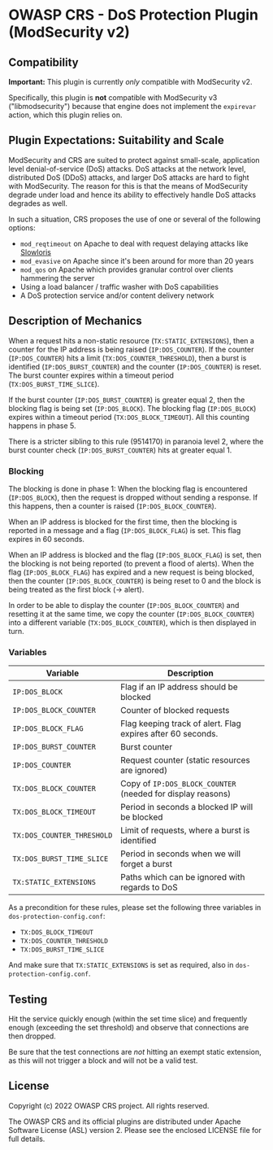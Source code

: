 # OWASP CRS - DoS Protection Plugin (ModSecurity v2)

## Compatibility

**Important:** This plugin is currently *only* compatible with ModSecurity v2.

Specifically, this plugin is **not** compatible with ModSecurity v3 ("libmodsecurity") because that engine does not implement the `expirevar` action, which this plugin relies on.

## Plugin Expectations: Suitability and Scale

ModSecurity and CRS are suited to protect against small-scale, application level denial-of-service (DoS) attacks. DoS attacks at the network level, distributed DoS (DDoS) attacks, and larger DoS attacks are hard to fight with ModSecurity. The reason for this is that the means of ModSecurity degrade under load and hence its ability to effectively handle DoS attacks degrades as well.

In such a situation, CRS proposes the use of one or several of the following options:

- `mod_reqtimeout` on Apache to deal with request delaying attacks like [Slowloris](https://en.wikipedia.org/wiki/Slowloris_(computer_security))
- `mod_evasive` on Apache since it's been around for more than 20 years
- `mod_qos` on Apache which provides granular control over clients hammering the server
- Using a load balancer / traffic washer with DoS capabilities
- A DoS protection service and/or content delivery network

## Description of Mechanics

When a request hits a non-static resource (`TX:STATIC_EXTENSIONS`), then a counter for the IP address is being raised (`IP:DOS_COUNTER`). If the counter (`IP:DOS_COUNTER`) hits a limit (`TX:DOS_COUNTER_THRESHOLD`), then a burst is identified (`IP:DOS_BURST_COUNTER`) and the counter (`IP:DOS_COUNTER`) is reset. The burst counter expires within a timeout period (`TX:DOS_BURST_TIME_SLICE`).

If the burst counter (`IP:DOS_BURST_COUNTER`) is greater equal 2, then the blocking flag is being set (`IP:DOS_BLOCK`). The blocking flag (`IP:DOS_BLOCK`) expires within a timeout period (`TX:DOS_BLOCK_TIMEOUT`). All this counting happens in phase 5.

There is a stricter sibling to this rule (9514170) in paranoia level 2, where the burst counter check (`IP:DOS_BURST_COUNTER`) hits at greater equal 1.

### Blocking

The blocking is done in phase 1: When the blocking flag is encountered (`IP:DOS_BLOCK`), then the request is dropped without sending a response. If this happens, then a counter is raised (`IP:DOS_BLOCK_COUNTER`).

When an IP address is blocked for the first time, then the blocking is reported in a message and a flag (`IP:DOS_BLOCK_FLAG`) is set. This flag expires in 60 seconds.

When an IP address is blocked and the flag (`IP:DOS_BLOCK_FLAG`) is set, then the blocking is not being reported (to prevent a flood of alerts). When the flag (`IP:DOS_BLOCK_FLAG`) has expired and a new request is being blocked, then the counter (`IP:DOS_BLOCK_COUNTER`) is being reset to 0 and the block is being treated as the first block (-> alert).

In order to be able to display the counter (`IP:DOS_BLOCK_COUNTER`) and resetting it at the same time, we copy the counter (`IP:DOS_BLOCK_COUNTER`) into a different variable (`TX:DOS_BLOCK_COUNTER`), which is then displayed in turn.

### Variables

| Variable                   | Description                                                 |
| -------------------------- | ----------------------------------------------------------- |
| `IP:DOS_BLOCK`             | Flag if an IP address should be blocked                     |
| `IP:DOS_BLOCK_COUNTER`     | Counter of blocked requests                                 |
| `IP:DOS_BLOCK_FLAG`        | Flag keeping track of alert. Flag expires after 60 seconds. |
| `IP:DOS_BURST_COUNTER`     | Burst counter                                               |
| `IP:DOS_COUNTER`           | Request counter (static resources are ignored)              |
| `TX:DOS_BLOCK_COUNTER`     | Copy of `IP:DOS_BLOCK_COUNTER` (needed for display reasons) |
| `TX:DOS_BLOCK_TIMEOUT`     | Period in seconds a blocked IP will be blocked              |
| `TX:DOS_COUNTER_THRESHOLD` | Limit of requests, where a burst is identified              |
| `TX:DOS_BURST_TIME_SLICE`  | Period in seconds when we will forget a burst               |
| `TX:STATIC_EXTENSIONS`     | Paths which can be ignored with regards to DoS              |

As a precondition for these rules, please set the following three variables in `dos-protection-config.conf`:

- `TX:DOS_BLOCK_TIMEOUT`
- `TX:DOS_COUNTER_THRESHOLD`
- `TX:DOS_BURST_TIME_SLICE`

And make sure that `TX:STATIC_EXTENSIONS` is set as required, also in `dos-protection-config.conf`.

## Testing

Hit the service quickly enough (within the set time slice) and frequently enough (exceeding the set threshold) and observe that connections are then dropped.

Be sure that the test connections are _not_ hitting an exempt static extension, as this will not trigger a block and will not be a valid test.

## License

Copyright (c) 2022 OWASP CRS project. All rights reserved.

The OWASP CRS and its official plugins are distributed under Apache Software License (ASL) version 2. Please see the enclosed LICENSE file for full details.
